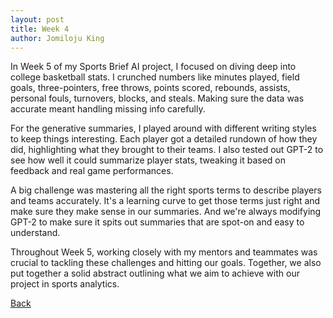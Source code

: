```yaml
---
layout: post
title: Week 4
author: Jomiloju King
---
```


In Week 5 of my Sports Brief AI project, I focused on diving deep into college basketball stats. 
I crunched numbers like minutes played, field goals, three-pointers, free throws, points scored,
rebounds, assists, personal fouls, turnovers, blocks, and steals. Making sure the data was accurate 
meant handling missing info carefully.

For the generative summaries, I played around with different writing styles to keep things interesting.
Each player got a detailed rundown of how they did, highlighting what they brought to their teams.
I also tested out GPT-2 to see how well it could summarize player stats, tweaking it based on
feedback and real game performances.

A big challenge was mastering all the right sports terms to describe players and teams 
accurately. It's a learning curve to get those terms just right and make sure they make sense 
in our summaries. And we're always modifying GPT-2 to make sure it spits out summaries that are
spot-on and easy to understand.

Throughout Week 5, working closely with my mentors and teammates was crucial to tackling these
challenges and hitting our goals. Together, we also put together a solid abstract outlining what 
we aim to achieve with our project in sports analytics.

[Back](./)
